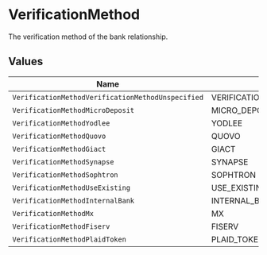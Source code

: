 # VerificationMethod

The verification method of the bank relationship.


## Values

| Name                                              | Value                                             |
| ------------------------------------------------- | ------------------------------------------------- |
| `VerificationMethodVerificationMethodUnspecified` | VERIFICATION_METHOD_UNSPECIFIED                   |
| `VerificationMethodMicroDeposit`                  | MICRO_DEPOSIT                                     |
| `VerificationMethodYodlee`                        | YODLEE                                            |
| `VerificationMethodQuovo`                         | QUOVO                                             |
| `VerificationMethodGiact`                         | GIACT                                             |
| `VerificationMethodSynapse`                       | SYNAPSE                                           |
| `VerificationMethodSophtron`                      | SOPHTRON                                          |
| `VerificationMethodUseExisting`                   | USE_EXISTING                                      |
| `VerificationMethodInternalBank`                  | INTERNAL_BANK                                     |
| `VerificationMethodMx`                            | MX                                                |
| `VerificationMethodFiserv`                        | FISERV                                            |
| `VerificationMethodPlaidToken`                    | PLAID_TOKEN                                       |